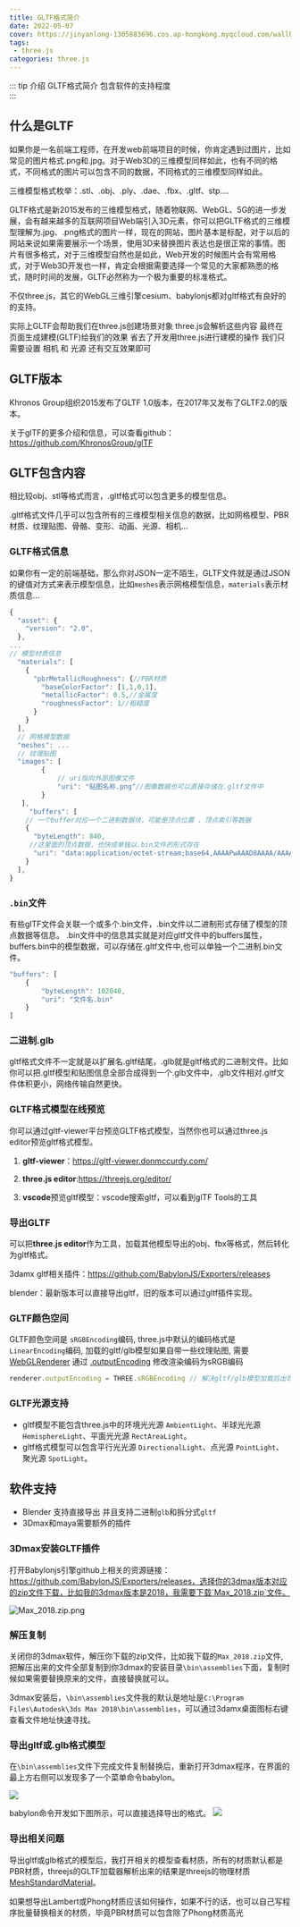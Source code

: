 ```yaml
---
title: GLTF格式简介
date: 2022-05-07
cover: https://jinyanlong-1305883696.cos.ap-hongkong.myqcloud.com/wallhaven-dpzjzg.jpg
tags:
 - three.js
categories: three.js
---
```


::: tip 介绍
GLTF格式简介 包含软件的支持程度<br>
:::

<!-- more -->

## 什么是GLTF

如果你是一名前端工程师，在开发web前端项目的时候，你肯定遇到过图片，比如常见的图片格式.png和.jpg。对于Web3D的三维模型同样如此，也有不同的格式，不同格式的图片可以包含不同的数据，不同格式的三维模型同样如此。

三维模型格式枚举：.stl、.obj、.ply、.dae、.fbx、.gltf、stp....


GLTF格式是新2015发布的三维模型格式，随着物联网、WebGL、5G的进一步发展，会有越来越多的互联网项目Web端引入3D元素，你可以把GLTF格式的三维模型理解为.jpg、.png格式的图片一样，现在的网站，图片基本是标配，对于以后的网站来说如果需要展示一个场景，使用3D来替换图片表达也是很正常的事情。图片有很多格式，对于三维模型自然也是如此，Web开发的时候图片会有常用格式，对于Web3D开发也一样，肯定会根据需要选择一个常见的大家都熟悉的格式，随时时间的发展，GLTF必然称为一个极为重要的标准格式。

不仅three.js，其它的WebGL三维引擎cesium、babylonjs都对gltf格式有良好的的支持。

实际上GLTF会帮助我们在three.js创建场景对象 three.js会解析这些内容 最终在页面生成建模(GLTF)给我们的效果 省去了开发用three.js进行建模的操作 我们只需要设置 相机 和 光源 还有交互效果即可

## GLTF版本

Khronos Group组织2015发布了GLTF 1.0版本，在2017年又发布了GLTF2.0的版本。

关于glTF的更多介绍和信息，可以查看github：<https://github.com/KhronosGroup/glTF>

## GLTF包含内容

相比较obj、stl等格式而言，.gltf格式可以包含更多的模型信息。

.gltf格式文件几乎可以包含所有的三维模型相关信息的数据，比如网格模型、PBR材质、纹理贴图、骨骼、变形、动画、光源、相机...

### **GLTF格式信息**

如果你有一定的前端基础，那么你对JSON一定不陌生，GLTF文件就是通过JSON的键值对方式来表示模型信息，比如`meshes`表示网格模型信息，`materials`表示材质信息...

```JavaScript
{
  "asset": {
    "version": "2.0",
  },
...
// 模型材质信息
  "materials": [
    {
      "pbrMetallicRoughness": {//PBR材质
        "baseColorFactor": [1,1,0,1],
        "metallicFactor": 0.5,//金属度
        "roughnessFactor": 1//粗糙度
      }
    }
  ],
  // 网格模型数据
  "meshes": ...
  // 纹理贴图
  "images": [
        {
            // uri指向外部图像文件
            "uri": "贴图名称.png"//图像数据也可以直接存储在.gltf文件中
        }
   ],
     "buffers": [
    // 一个buffer对应一个二进制数据块，可能是顶点位置 、顶点索引等数据
    {
      "byteLength": 840,
     //这里面的顶点数据，也快成单独以.bin文件的形式存在   
      "uri": "data:application/octet-stream;base64,AAAAPwAAAD8AAAA/AAAAPwAAAD8AAAC/.......
    }
  ],
}
```

### **`.bin`文件**

有些glTF文件会关联一个或多个.bin文件，.bin文件以二进制形式存储了模型的顶点数据等信息。
.bin文件中的信息其实就是对应gltf文件中的buffers属性，buffers.bin中的模型数据，可以存储在.gltf文件中,也可以单独一个二进制.bin文件。

```JavaScript
"buffers": [
    {
        "byteLength": 102040,
        "uri": "文件名.bin"
    }
]
```

### **二进制.glb**

gltf格式文件不一定就是以扩展名.gltf结尾，.glb就是gltf格式的二进制文件。比如你可以把.gltf模型和贴图信息全部合成得到一个.glb文件中，.glb文件相对.gltf文件体积更小，网络传输自然更快。


### **GLTF格式模型在线预览**

你可以通过gltf-viewer平台预览GLTF格式模型，当然你也可以通过three.js editor预览gltf格式模型。

1. **gltf-viewer**：https://gltf-viewer.donmccurdy.com/

2. **three.js editor**:https://threejs.org/editor/

3. **vscode**预览gltf模型：vscode搜索gltf，可以看到glTF Tools的工具


### **导出GLTF**

可以把**three.js editor**作为工具，加载其他模型导出的obj、fbx等格式，然后转化为gltf格式。

3damx gltf相关插件：https://github.com/BabylonJS/Exporters/releases

blender：最新版本可以直接导出gltf，旧的版本可以通过gltf插件实现。

### **GLTF颜色空间**

GLTF颜色空间是 `sRGBEncoding`编码, three.js中默认的编码格式是`LinearEncoding`编码, 加载的gltf/glb模型如果自带一些纹理贴图, 需要[WebGLRenderer](https://threejs.org/docs/index.html#api/zh/renderers/WebGLRenderer) 通过 [.outputEncoding](https://threejs.org/docs/index.html#api/zh/renderers/WebGLRenderer.outputEncoding) 修改渲染编码为sRGB编码

```js
renderer.outputEncoding = THREE.sRGBEncoding // 解决gltf/glb模型加载后出现色差问题

```

### **GLTF光源支持**

* gltf模型不能包含three.js中的环境光光源 `AmbientLight`、半球光光源 `HemisphereLight`、平面光光源 `RectAreaLight`。
* gltf格式模型可以包含平行光光源 `DirectionalLight`、点光源 `PointLight`、聚光源 `SpotLight`。

## 软件支持

* Blender 支持直接导出 并且支持二进制`glb`和拆分式`gltf`
* 3Dmax和maya需要额外的插件

### **3Dmax安装GLTF插件**

打开Babylonjs引擎github上相关的资源链接：https://github.com/BabylonJS/Exporters/releases，选择你的3dmax版本对应的zip文件下载，比如我的3dmax版本是2018，我需要下载`Max_2018.zip`文件。

![Max_2018.zip.png](https://jinyanlong-1305883696.cos.ap-hongkong.myqcloud.com/Max_2018.zip.png)

### 解压复制

关闭你的3dmax软件，解压你下载的zip文件，比如我下载的`Max_2018.zip`文件,把解压出来的文件全部复制到你3dmax的安装目录`\bin\assemblies`下面，复制时候如果需要替换原来的文件，直接替换就可以。

3dmax安装后，`\bin\assemblies`文件我的默认是地址是`C:\Program Files\Autodesk\3ds Max 2018\bin\assemblies`，可以通过3damx桌面图标右键查看文件地址快速寻找。

### 导出gltf或.glb格式模型

在`\bin\assemblies`文件下完成文件复制替换后，重新打开3dmax程序，在界面的最上方右侧可以发现多了一个菜单命令babylon。

![](https://jinyanlong-1305883696.cos.ap-hongkong.myqcloud.com/babylon.png)

babylon命令开发如下图所示，可以直接选择导出的格式。
![](https://jinyanlong-1305883696.cos.ap-hongkong.myqcloud.com/export.png)

### 导出相关问题

导出gltf或glb格式的模型后，我打开相关的模型查看材质，所有的材质默认都是PBR材质，threejs的GLTF加载器解析出来的结果是threejs的物理材质[MeshStandardMaterial](http://www.yanhuangxueyuan.com/threejs/docs/index.html#api/zh/materials/MeshStandardMaterial)。


如果想导出Lambert或Phong材质应该如何操作，如果不行的话，也可以自己写程序批量替换相关的材质，毕竟PBR材质可以包含除了Phong材质高光



